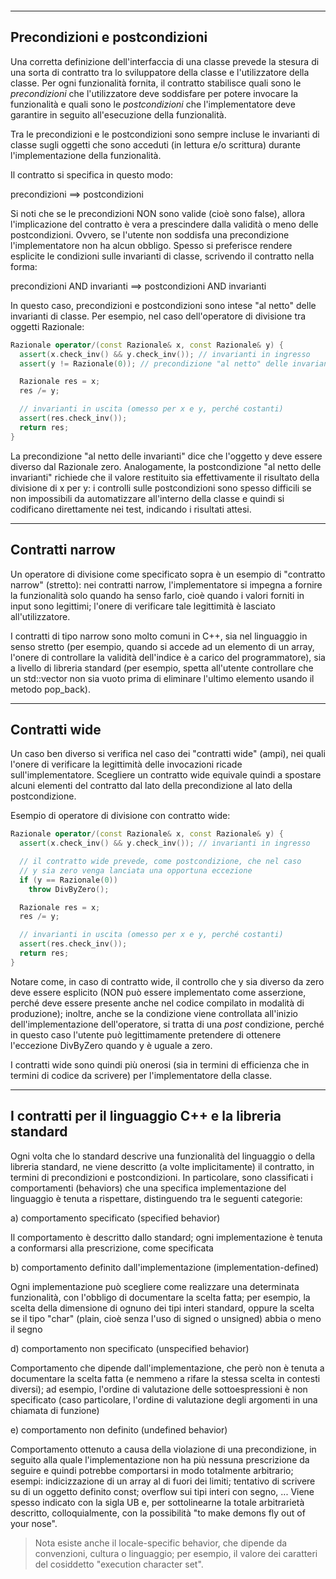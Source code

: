   
```toc
```
---

## Precondizioni e postcondizioni
Una corretta definizione dell'interfaccia di una classe prevede la stesura di una sorta di contratto tra lo sviluppatore della classe e l'utilizzatore della classe. Per ogni funzionalità fornita, il contratto stabilisce quali
sono le *precondizioni* che l'utilizzatore deve soddisfare per potere invocare la funzionalità e quali sono le *postcondizioni* che l'implementatore deve garantire in seguito all'esecuzione della funzionalità.

Tra le precondizioni e le postcondizioni sono sempre incluse le invarianti di classe sugli oggetti che sono acceduti (in lettura e/o scrittura) durante l'implementazione della funzionalità.

Il contratto si specifica in questo modo:

  precondizioni ==> postcondizioni

Si noti che se le precondizioni NON sono valide (cioè sono false), allora l'implicazione del contratto è vera a prescindere dalla validità o meno delle postcondizioni. Ovvero, se l'utente non soddisfa una precondizione l'implementatore non ha alcun obbligo. Spesso si preferisce rendere esplicite le condizioni sulle invarianti
di classe, scrivendo il contratto nella forma:

  precondizioni AND invarianti ==> postcondizioni AND invarianti

In questo caso, precondizioni e postcondizioni sono intese "al netto" delle invarianti di classe. Per esempio, nel caso dell'operatore di divisione tra oggetti Razionale:

```cpp
Razionale operator/(const Razionale& x, const Razionale& y) {
  assert(x.check_inv() && y.check_inv()); // invarianti in ingresso
  assert(y != Razionale(0)); // precondizione "al netto" delle invarianti

  Razionale res = x;
  res /= y;

  // invarianti in uscita (omesso per x e y, perché costanti)
  assert(res.check_inv());
  return res;
}
```

La precondizione "al netto delle invarianti" dice che l'oggetto y deve essere diverso dal Razionale zero.
Analogamente, la postcondizione "al netto delle invarianti" richiede che il valore restituito sia effettivamente il risultato della divisione di x per y: i controlli sulle postcondizioni sono spesso difficili se non impossibili da automatizzare all'interno della classe e quindi si codificano direttamente nei test, indicando i risultati attesi.

---

## Contratti narrow
Un operatore di divisione come specificato sopra è un esempio di "contratto narrow" (stretto): nei contratti narrow, l'implementatore si impegna a fornire la funzionalità solo quando ha senso farlo, cioè quando i valori forniti in input sono legittimi; l'onere di verificare tale legittimità è lasciato all'utilizzatore.

I contratti di tipo narrow sono molto comuni in C++, sia nel linguaggio in senso stretto (per esempio, quando si accede ad un elemento di un array, l'onere di controllare la validità dell'indice è a carico del programmatore), sia a livello di libreria standard (per esempio, spetta all'utente controllare che un std::vector non sia vuoto
prima di eliminare l'ultimo elemento usando il metodo pop_back).

---

## Contratti wide
Un caso ben diverso si verifica nel caso dei "contratti wide" (ampi), nei quali l'onere di verificare la legittimità delle invocazioni ricade sull'implementatore. Scegliere un contratto wide equivale quindi a spostare alcuni elementi del contratto dal lato della precondizione al lato della postcondizione.

Esempio di operatore di divisione con contratto wide:

```cpp
Razionale operator/(const Razionale& x, const Razionale& y) {
  assert(x.check_inv() && y.check_inv()); // invarianti in ingresso

  // il contratto wide prevede, come postcondizione, che nel caso
  // y sia zero venga lanciata una opportuna eccezione
  if (y == Razionale(0))
    throw DivByZero();

  Razionale res = x;
  res /= y;

  // invarianti in uscita (omesso per x e y, perché costanti)
  assert(res.check_inv());
  return res;
}
```

Notare come, in caso di contratto wide, il controllo che y sia diverso da zero deve essere esplicito (NON può essere implementato come asserzione, perché deve essere presente anche nel codice compilato in modalità di
produzione); inoltre, anche se la condizione viene controllata all'inizio dell'implementazione dell'operatore, si tratta di una *post* condizione, perché in questo caso l'utente può legittimamente pretendere di ottenere
l'eccezione DivByZero quando y è uguale a zero.

I contratti wide sono quindi più onerosi (sia in termini di efficienza che in termini di codice da scrivere) per l'implementatore della classe.

---

## I contratti per il linguaggio C++ e la libreria standard

Ogni volta che lo standard descrive una funzionalità del linguaggio o della libreria standard, ne viene descritto (a volte implicitamente) il contratto, in termini di precondizioni e postcondizioni.
In particolare, sono classificati i comportamenti (behaviors) che una specifica implementazione del linguaggio è tenuta a rispettare, distinguendo tra le seguenti categorie:

a) comportamento specificato (specified behavior)

   Il comportamento è descritto dallo standard; ogni implementazione è tenuta a conformarsi alla prescrizione, come specificata

b) comportamento definito dall'implementazione (implementation-defined)

   Ogni implementazione può scegliere come realizzare una determinata funzionalità, con l'obbligo di documentare la scelta fatta; per esempio, la scelta della dimensione di ognuno dei tipi interi
   standard, oppure la scelta se il tipo "char" (plain, cioè senza l'uso di signed o unsigned) abbia o meno il segno

d) comportamento non specificato (unspecified behavior)

   Comportamento che dipende dall'implementazione, che però non è tenuta a documentare la scelta fatta (e nemmeno a rifare la stessa scelta in contesti diversi); ad esempio, l'ordine di valutazione delle sottoespressioni è non specificato (caso particolare, l'ordine di valutazione degli argomenti in una chiamata di funzione)

e) comportamento non definito (undefined behavior)

   Comportamento ottenuto a causa della violazione di una precondizione, in seguito alla quale l'implementazione non ha più nessuna prescrizione da seguire e quindi potrebbe comportarsi in modo totalmente arbitrario; esempi: indicizzazione di un array al di fuori dei limiti; tentativo
   di scrivere su di un oggetto definito const; overflow sui tipi interi
   con segno, ...
   Viene spesso indicato con la sigla UB e, per sottolinearne la totale arbitrarietà descritto, colloquialmente,
   con la possibilità "to make demons fly out of your nose".

> Nota
> esiste anche il locale-specific behavior, che dipende da convenzioni, cultura o linguaggio; per esempio, il valore dei caratteri del cosiddetto "execution character set".